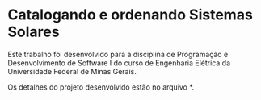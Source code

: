 # Catalogando e ordenando Sistemas Solares

Este trabalho foi desenvolvido para a disciplina de Programação e Desenvolvimento de Software I do curso de Engenharia Elétrica da Universidade Federal de Minas Gerais.

Os detalhes do projeto desenvolvido estão no arquivo *.
